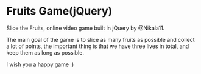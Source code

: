 # Fruits Game(jQuery)

<p>Slice the Fruits, online video game built in jQuery by @Nikala11.</p>
<p>The main goal of the game is to slice as many fruits as possible and collect a lot of points, the important thing is that we have three lives in total, and keep them as long as possible.</p>
<p>I wish you a happy game :)</p>
